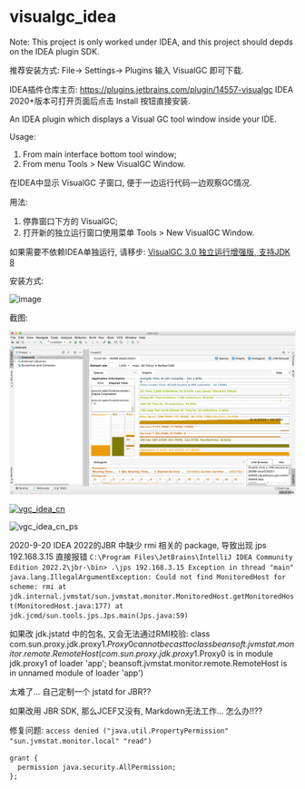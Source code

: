 # visualgc_idea
Note: This project is only worked under IDEA, and this project should depds on the IDEA plugin SDK.

 推荐安装方式: File-> Settings-> Plugins 输入 VisualGC 即可下载.

IDEA插件仓库主页: https://plugins.jetbrains.com/plugin/14557-visualgc IDEA 2020+版本可打开页面后点击 Install 按钮直接安装.

An IDEA plugin which displays a Visual GC tool window inside your IDE.

Usage:

1. From main interface bottom tool window;
2. From menu Tools > New VisualGC Window.

在IDEA中显示 VisualGC 子窗口, 便于一边运行代码一边观察GC情况.

用法:

1. 停靠窗口下方的 VisualGC;
2. 打开新的独立运行窗口使用菜单 Tools > New VisualGC Window.

如果需要不依赖IDEA单独运行, 请移步: [VisualGC 3.0 独立运行增强版, 支持JDK 8](https://www.cnblogs.com/beansoft/p/visualgc_jdk8_standalone.html)

安装方式:

![image](https://img2020.cnblogs.com/blog/2073018/202006/2073018-20200623071037706-310287575.png)

截图:

![vgc_idea_mac_en](screenshot/vgc_idea.png)

[![vgc_idea_cn](https://img2020.cnblogs.com/blog/2073018/202006/2073018-20200620133346407-155505802.png)](https://img2020.cnblogs.com/blog/2073018/202006/2073018-20200620133345259-810121084.png)

![vgc_idea_cn_ps](https://img2020.cnblogs.com/blog/2073018/202006/2073018-20200623072624739-2118859173.png)

2020-9-20
IDEA 2022的JBR 中缺少 rmi 相关的 package, 导致出现 jps 192.168.3.15 直接报错
`C:\Program Files\JetBrains\IntelliJ IDEA Community Edition 2022.2\jbr-\bin> .\jps 192.168.3.15
Exception in thread "main" java.lang.IllegalArgumentException: Could not find MonitoredHost for scheme: rmi
at jdk.internal.jvmstat/sun.jvmstat.monitor.MonitoredHost.getMonitoredHost(MonitoredHost.java:177)
at jdk.jcmd/sun.tools.jps.Jps.main(Jps.java:59)`

如果改 jdk.jstatd 中的包名, 又会无法通过RMI校验:
class com.sun.proxy.jdk.proxy1.$Proxy0 cannot be cast to class beansoft.jvmstat.monitor.remote.RemoteHost (com.sun.proxy.jdk.proxy1.$Proxy0 is in module jdk.proxy1 of loader 'app'; beansoft.jvmstat.monitor.remote.RemoteHost is in unnamed module of loader 'app')

太难了... 自己定制一个 jstatd for JBR??

如果改用 JBR SDK, 那么JCEF又没有, Markdown无法工作... 怎么办!!??

修复问题:
`access denied ("java.util.PropertyPermission" "sun.jvmstat.monitor.local" "read")`

```text
grant {
  permission java.security.AllPermission;
};
```